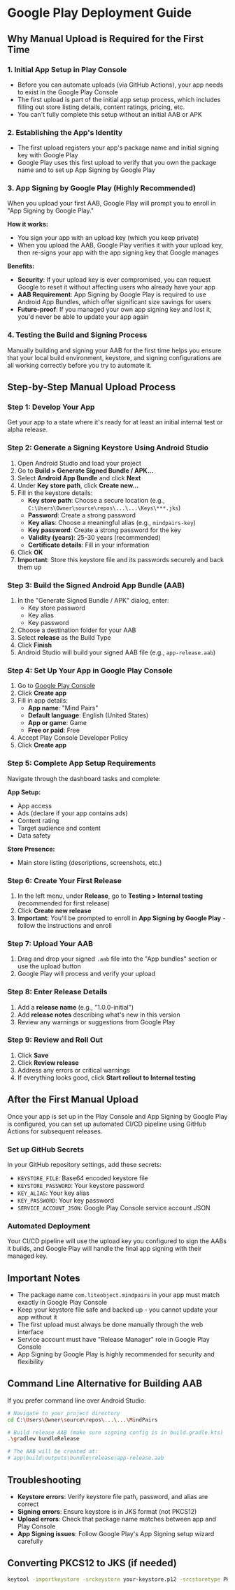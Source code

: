 # Google Play Deployment Guide

## Why Manual Upload is Required for the First Time

### 1. Initial App Setup in Play Console
- Before you can automate uploads (via GitHub Actions), your app needs to exist in the Google Play Console
- The first upload is part of the initial app setup process, which includes filling out store listing details, content ratings, pricing, etc.
- You can't fully complete this setup without an initial AAB or APK

### 2. Establishing the App's Identity
- The first upload registers your app's package name and initial signing key with Google Play
- Google Play uses this first upload to verify that you own the package name and to set up App Signing by Google Play

### 3. App Signing by Google Play (Highly Recommended)
When you upload your first AAB, Google Play will prompt you to enroll in "App Signing by Google Play."

**How it works:**
- You sign your app with an upload key (which you keep private)
- When you upload the AAB, Google Play verifies it with your upload key, then re-signs your app with the app signing key that Google manages

**Benefits:**
- **Security**: If your upload key is ever compromised, you can request Google to reset it without affecting users who already have your app
- **AAB Requirement**: App Signing by Google Play is required to use Android App Bundles, which offer significant size savings for users
- **Future-proof**: If you managed your own app signing key and lost it, you'd never be able to update your app again

### 4. Testing the Build and Signing Process
Manually building and signing your AAB for the first time helps you ensure that your local build environment, keystore, and signing configurations are all working correctly before you try to automate it.

## Step-by-Step Manual Upload Process

### Step 1: Develop Your App
Get your app to a state where it's ready for at least an initial internal test or alpha release.

### Step 2: Generate a Signing Keystore Using Android Studio
1. Open Android Studio and load your project
2. Go to **Build > Generate Signed Bundle / APK...**
3. Select **Android App Bundle** and click **Next**
4. Under **Key store path**, click **Create new...**
5. Fill in the keystore details:
   - **Key store path**: Choose a secure location (e.g., `C:\Users\Owner\source\repos\...\...\Keys\***.jks`)
   - **Password**: Create a strong password
   - **Key alias**: Choose a meaningful alias (e.g., `mindpairs-key`)
   - **Key password**: Create a strong password for the key
   - **Validity (years)**: 25-30 years (recommended)
   - **Certificate details**: Fill in your information
6. Click **OK**
7. **Important**: Store this keystore file and its passwords securely and back them up

### Step 3: Build the Signed Android App Bundle (AAB)
1. In the "Generate Signed Bundle / APK" dialog, enter:
   - Key store password
   - Key alias
   - Key password
2. Choose a destination folder for your AAB
3. Select **release** as the Build Type
4. Click **Finish**
5. Android Studio will build your signed AAB file (e.g., `app-release.aab`)

### Step 4: Set Up Your App in Google Play Console
1. Go to [Google Play Console](https://play.google.com/console)
2. Click **Create app**
3. Fill in app details:
   - **App name**: "Mind Pairs"
   - **Default language**: English (United States)
   - **App or game**: Game
   - **Free or paid**: Free
4. Accept Play Console Developer Policy
5. Click **Create app**

### Step 5: Complete App Setup Requirements
Navigate through the dashboard tasks and complete:

**App Setup:**
- App access
- Ads (declare if your app contains ads)
- Content rating
- Target audience and content
- Data safety

**Store Presence:**
- Main store listing (descriptions, screenshots, etc.)

### Step 6: Create Your First Release
1. In the left menu, under **Release**, go to **Testing > Internal testing** (recommended for first release)
2. Click **Create new release**
3. **Important**: You'll be prompted to enroll in **App Signing by Google Play** - follow the instructions and enroll

### Step 7: Upload Your AAB
1. Drag and drop your signed `.aab` file into the "App bundles" section or use the upload button
2. Google Play will process and verify your upload

### Step 8: Enter Release Details
1. Add a **release name** (e.g., "1.0.0-initial")
2. Add **release notes** describing what's new in this version
3. Review any warnings or suggestions from Google Play

### Step 9: Review and Roll Out
1. Click **Save**
2. Click **Review release**
3. Address any errors or critical warnings
4. If everything looks good, click **Start rollout to Internal testing**

## After the First Manual Upload

Once your app is set up in the Play Console and App Signing by Google Play is configured, you can set up automated CI/CD pipeline using GitHub Actions for subsequent releases.

### Set up GitHub Secrets
In your GitHub repository settings, add these secrets:
- `KEYSTORE_FILE`: Base64 encoded keystore file
- `KEYSTORE_PASSWORD`: Your keystore password
- `KEY_ALIAS`: Your key alias
- `KEY_PASSWORD`: Your key password
- `SERVICE_ACCOUNT_JSON`: Google Play Console service account JSON

### Automated Deployment
Your CI/CD pipeline will use the upload key you configured to sign the AABs it builds, and Google Play will handle the final app signing with their managed key.

## Important Notes
- The package name `com.liteobject.mindpairs` in your app must match exactly in Google Play Console
- Keep your keystore file safe and backed up - you cannot update your app without it
- The first upload must always be done manually through the web interface
- Service account must have "Release Manager" role in Google Play Console
- App Signing by Google Play is highly recommended for security and flexibility

## Command Line Alternative for Building AAB

If you prefer command line over Android Studio:

```bash
# Navigate to your project directory
cd C:\Users\Owner\source\repos\...\...\MindPairs

# Build release AAB (make sure signing config is in build.gradle.kts)
.\gradlew bundleRelease

# The AAB will be created at:
# app\build\outputs\bundle\release\app-release.aab
```

## Troubleshooting
- **Keystore errors**: Verify keystore file path, password, and alias are correct
- **Signing errors**: Ensure keystore is in JKS format (not PKCS12)
- **Upload errors**: Check that package name matches between app and Play Console
- **App Signing issues**: Follow Google Play's App Signing setup wizard carefully

## Converting PKCS12 to JKS (if needed)
```bash
keytool -importkeystore -srckeystore your-keystore.p12 -srcstoretype PKCS12 -destkeystore release-keystore.jks -deststoretype JKS
```
